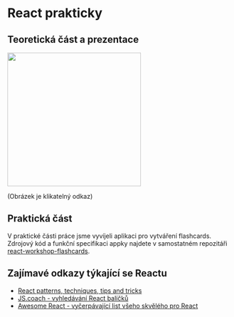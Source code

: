 # React prakticky

## Teoretická část a prezentace

<a href="https://docs.google.com/presentation/d/1yuErzAASiDOWwvsODUVOPF1E8Xb6ji8LBqbcVSLp2zw/edit?usp=sharing">
  <img src="https://cldup.com/ityiYfRcKR-3000x3000.png" height="300">
</a>
  
(Obrázek je klikatelný odkaz)

## Praktická část

V praktické části práce jsme vyvíjeli aplikaci pro vytváření flashcards. Zdrojový kód a funkční specifikaci appky najdete v samostatném repozitáři [react-workshop-flashcards](https://github.com/webdev-js-evenings/react-workshop-flashcards).

## Zajímavé odkazy týkající se Reactu

- [React patterns, techniques, tips and tricks](https://github.com/vasanthk/react-bits)
- [JS.coach - vyhledávání React balíčků](https://js.coach/react)
- [Awesome React - vyčerpávající list všeho skvělého pro React](https://github.com/enaqx/awesome-react)
